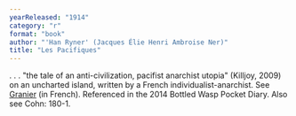 ```yaml
---
yearReleased: "1914"
category: "r"
format: "book"
author: "'Han Ryner' (Jacques Élie Henri Ambroise Ner)"
title: "Les Pacifiques"
---
```

. . . "the tale of an  anti-civilization, pacifist anarchist utopia" (Killjoy, 2009) on an uncharted island, written by a French  individualist-anarchist. See  <a href="http://hanryner.over-blog.fr/article-20471578.html"> Granier</a> (in French). Referenced in the 2014 Bottled Wasp Pocket Diary.  Also see Cohn: 180-1.
 
 